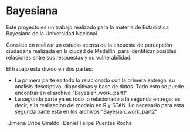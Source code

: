 # Bayesiana

Este proyecto es un trabajo realizado para la materia de Estadística Bayesiana de la Universidad Nacional.

Consiste en realizar un estudio acerca de la encuesta de percepción ciudadana realizada en la ciudad de Medellín, para identificar posibles relaciones entre sus respuestas y su vulnerabilidad.

El trabajo esta divido en dos partes:
- La primera parte es todo lo relacionado con la primera entrega: su analisis descriptivo, diapositivas y base de datos. Todo esto se puede encontrar en el archivo "Bayesian_work_part1"
- La segunda parte ya es todo lo relacionado a la segunda entrega: es decir, a la realizacion del modelo en R y STAN. Lo necesario para esta segunda parte esta en los archivos "Bayesian_work_part2"

-Jimena Uribe Giraldo
-Daniel Felipe Puentes Rocha
